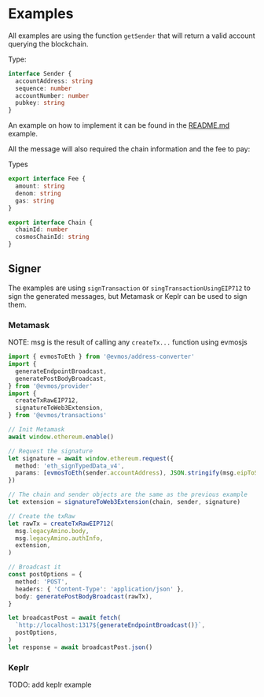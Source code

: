 # Examples

All examples are using the function `getSender` that will return a valid account querying the blockchain.

Type:

```ts
interface Sender {
  accountAddress: string
  sequence: number
  accountNumber: number
  pubkey: string
}
```

An example on how to implement it can be found in the [README.md](https://github.com/tharsis/evmosjs/blob/main/README.md) example.

All the message will also required the chain information and the fee to pay:

Types

```ts
export interface Fee {
  amount: string
  denom: string
  gas: string
}

export interface Chain {
  chainId: number
  cosmosChainId: string
}
```

## Signer

The examples are using `signTransaction` or `singTransactionUsingEIP712` to sign the generated messages, but Metamask or Keplr can be used to sign them.

### Metamask

NOTE: msg is the result of calling any `createTx...` function using evmosjs

```ts
import { evmosToEth } from '@evmos/address-converter'
import {
  generateEndpointBroadcast,
  generatePostBodyBroadcast,
} from '@evmos/provider'
import {
  createTxRawEIP712,
  signatureToWeb3Extension,
} from '@evmos/transactions'

// Init Metamask
await window.ethereum.enable()

// Request the signature
let signature = await window.ethereum.request({
  method: 'eth_signTypedData_v4',
  params: [evmosToEth(sender.accountAddress), JSON.stringify(msg.eipToSign)],
})

// The chain and sender objects are the same as the previous example
let extension = signatureToWeb3Extension(chain, sender, signature)

// Create the txRaw
let rawTx = createTxRawEIP712(
  msg.legacyAmino.body,
  msg.legacyAmino.authInfo,
  extension,
)

// Broadcast it
const postOptions = {
  method: 'POST',
  headers: { 'Content-Type': 'application/json' },
  body: generatePostBodyBroadcast(rawTx),
}

let broadcastPost = await fetch(
  `http://localhost:1317${generateEndpointBroadcast()}`,
  postOptions,
)
let response = await broadcastPost.json()
```

### Keplr

TODO: add keplr example
